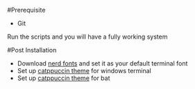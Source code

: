 #Prerequisite
- Git

Run the scripts and you will have a fully working system

#Post Installation
- Download [nerd fonts](https://www.nerdfonts.com/) and set it as your default terminal font
- Set up [catppuccin theme](https://github.com/catppuccin/windows-terminal) for windows terminal
- Set up [catppuccin theme](https://github.com/catppuccin/bat) for bat
